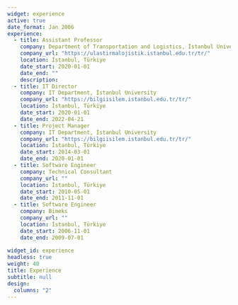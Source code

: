 ```yaml
---
widget: experience
active: true
date_format: Jan 2006
experience:
  - title: Assistant Professor
    company: Department of Transportation and Logistics, İstanbul University
    company_url: "https://ulastirmalojistik.istanbul.edu.tr/tr/"
    location: İstanbul, Türkiye
    date_start: 2020-01-01
    date_end: ""
    description:
  - title: IT Director
    company: IT Department, İstanbul University
    company_url: "https://bilgiisilem.istanbul.edu.tr/tr/"
    location: İstanbul, Türkiye
    date_start: 2020-01-01
    date_end: 2022-04-21
  - title: Project Manager
    company: IT Department, İstanbul University
    company_url: "https://bilgiisilem.istanbul.edu.tr/tr/"
    location: İstanbul, Türkiye
    date_start: 2014-03-01
    date_end: 2020-01-01
  - title: Software Engineer
    company: Technical Consultant
    company_url: ""
    location: İstanbul, Türkiye
    date_start: 2010-05-01
    date_end: 2011-11-01
  - title: Software Engineer
    company: Bimeks
    company_url: ""
    location: İstanbul, Türkiye
    date_start: 2006-11-01
    date_end: 2009-07-01
    
widget_id: experience
headless: true
weight: 40
title: Experience
subtitle: null
design:
  columns: "2"
---
```

